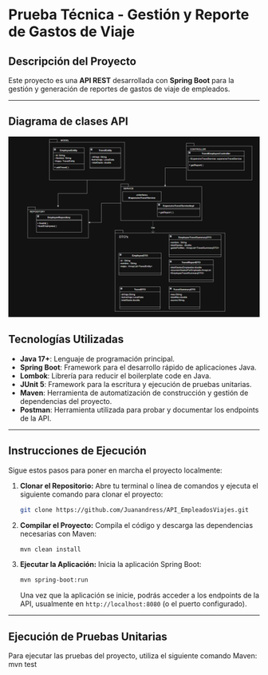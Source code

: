 # Prueba Técnica - Gestión y Reporte de Gastos de Viaje

## Descripción del Proyecto

Este proyecto es una **API REST** desarrollada con **Spring Boot** para la gestión y generación de reportes de gastos de viaje de empleados.

---
## Diagrama de clases API
![](https://github.com/Juanandress/API_EmpleadosViajes/blob/develop/diagrama.PNG)

## Tecnologías Utilizadas

* **Java 17+**: Lenguaje de programación principal.
* **Spring Boot**: Framework para el desarrollo rápido de aplicaciones Java.
* **Lombok**: Librería para reducir el boilerplate code en Java.
* **JUnit 5**: Framework para la escritura y ejecución de pruebas unitarias.
* **Maven**: Herramienta de automatización de construcción y gestión de dependencias del proyecto.
* **Postman**: Herramienta utilizada para probar y documentar los endpoints de la API.

---

## Instrucciones de Ejecución

Sigue estos pasos para poner en marcha el proyecto localmente:

1.  **Clonar el Repositorio:**
    Abre tu terminal o línea de comandos y ejecuta el siguiente comando para clonar el proyecto:
    ```bash
    git clone https://github.com/Juanandress/API_EmpleadosViajes.git
    ```

2.  **Compilar el Proyecto:**
    Compila el código y descarga las dependencias necesarias con Maven:
    ```bash
    mvn clean install
    ```

3.  **Ejecutar la Aplicación:**
    Inicia la aplicación Spring Boot:
    ```bash
    mvn spring-boot:run
    ```
    Una vez que la aplicación se inicie, podrás acceder a los endpoints de la API, usualmente en `http://localhost:8080` (o el puerto configurado).

---

## Ejecución de Pruebas Unitarias

Para ejecutar las pruebas  del proyecto, utiliza el siguiente comando Maven:
mvn test
